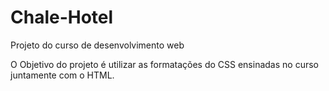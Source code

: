 # Chale-Hotel
Projeto do curso de desenvolvimento web

O Objetivo do projeto é utilizar as formatações do CSS ensinadas no curso juntamente com o HTML.
